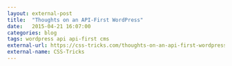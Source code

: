 ```yaml
---
layout: external-post
title:  "Thoughts on an API-First WordPress"
date:   2015-04-21 16:07:00
categories: blog
tags: wordpress api api-first cms
external-url: https://css-tricks.com/thoughts-on-an-api-first-wordpress/
external-name: CSS-Tricks
---
```

